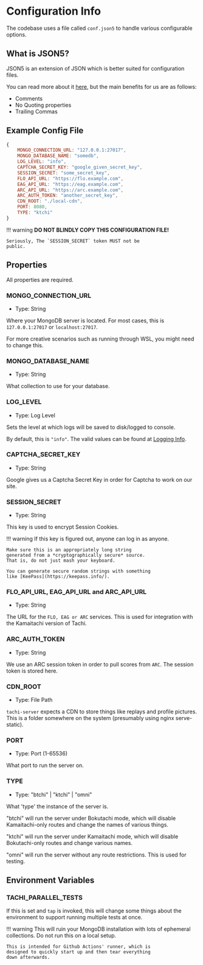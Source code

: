 # Configuration Info

The codebase uses a file called `conf.json5` to handle
various configurable options.

## What is JSON5?

JSON5 is an extension of JSON which is better suited
for configuration files.

You can read more about it [here](https://json5.org/), but
the main benefits for us are as follows:

- Comments
- No Quoting properties
- Trailing Commas

## Example Config File

```js
{
	MONGO_CONNECTION_URL: "127.0.0.1:27017",
	MONGO_DATABASE_NAME: "somedb",
	LOG_LEVEL: "info",
	CAPTCHA_SECRET_KEY: "google_given_secret_key",
	SESSION_SECRET: "some_secret_key",
	FLO_API_URL: "https://flo.example.com",
	EAG_API_URL: "https://eag.example.com",
	ARC_API_URL: "https://arc.example.com",
	ARC_AUTH_TOKEN: "another_secret_key",
	CDN_ROOT: "./local-cdn",
	PORT: 8080,
	TYPE: "ktchi"
}
```

!!! warning
	**DO NOT BLINDLY COPY THIS CONFIGURATION FILE!**

	Seriously, The `SESSION_SECRET` token MUST not be
	public.

## Properties

All properties are required.

### MONGO_CONNECTION_URL

- Type: String

Where your MongoDB server is located. For most cases, this
is `127.0.0.1:27017` or `localhost:27017`.

For more creative scenarios such as running through WSL, you
might need to change this.

### MONGO_DATABASE_NAME

- Type: String

What collection to use for your database.

### LOG_LEVEL

- Type: Log Level

Sets the level at which logs will be saved to disk/logged to console.

By default, this is `"info"`. The valid values can be found at [Logging Info](../infrastructure/logging.md).

### CAPTCHA_SECRET_KEY

- Type: String

Google gives us a Captcha Secret Key in order for Captcha
to work on our site.

### SESSION_SECRET

- Type: String

This key is used to encrypt Session Cookies.

!!! warning
	If this key is figured out, anyone can log in as
	anyone.

	Make sure this is an appropriately long string
	generated from a *cryptographically secure* source. 
	That is, do not just mash your keyboard.

	You can generate secure random strings with something 
	like [KeePass](https://keepass.info/).

### FLO_API_URL, EAG_API_URL and ARC_API_URL

- Type: String

The URL for the `FLO, EAG or ARC` services. This is used for integration
with the Kamaitachi version of Tachi.

### ARC_AUTH_TOKEN

- Type: String

We use an ARC session token in order to pull scores from `ARC`. The session token is stored here.

### CDN_ROOT

- Type: File Path

`tachi-server` expects a CDN to store things like replays
and profile pictures. This is a folder somewhere on the
system (presumably using nginx serve-static).

### PORT

- Type: Port (1-65536)

What port to run the server on.

### TYPE

- Type: "btchi" | "ktchi" | "omni"

What 'type' the instance of the server is.

"btchi" will run the server under Bokutachi mode, which
will disable Kamaitachi-only routes and change the names of various things.

"ktchi" will run the server under Kamaitachi mode, which
will disable Bokutachi-only routes and change various
names.

"omni" will run the server without any route restrictions.
This is used for testing.

## Environment Variables

### TACHI_PARALLEL_TESTS

If this is set and `tap` is invoked, this will change some
things about the environment to support running multiple
tests at once.

!!! warning
	This will ruin your MongoDB installation with lots of
	ephemeral collections. Do not run this on a local
	setup.

	This is intended for Github Actions' runner, which is
	designed to quickly start up and then tear everything
	down afterwards.

